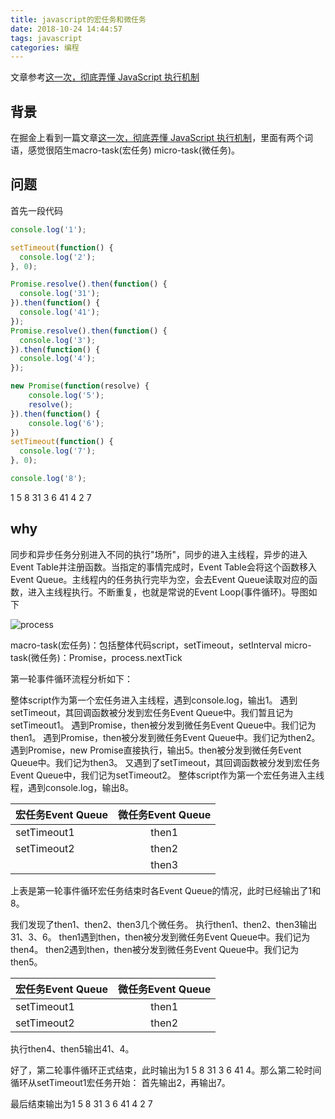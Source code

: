 ```yaml
---
title: javascript的宏任务和微任务
date: 2018-10-24 14:44:57
tags: javascript
categories: 编程
---
```


文章参考[这一次，彻底弄懂 JavaScript 执行机制](https://juejin.im/post/59e85eebf265da430d571f89)

## 背景

在掘金上看到一篇文章[这一次，彻底弄懂 JavaScript 执行机制](https://juejin.im/post/59e85eebf265da430d571f89)，里面有两个词语，感觉很陌生macro-task(宏任务)
micro-task(微任务)。

<!-- more -->

## 问题

首先一段代码

```js
console.log('1');

setTimeout(function() {
  console.log('2');
}, 0);

Promise.resolve().then(function() {
  console.log('31');
}).then(function() {
  console.log('41');
});
Promise.resolve().then(function() {
  console.log('3');
}).then(function() {
  console.log('4');
});

new Promise(function(resolve) {
    console.log('5');
    resolve();
}).then(function() {
    console.log('6');
})
setTimeout(function() {
  console.log('7');
}, 0);

console.log('8');
```
1 5 8 31 3 6 41 4 2 7

## why

同步和异步任务分别进入不同的执行"场所"，同步的进入主线程，异步的进入Event Table并注册函数。当指定的事情完成时，Event Table会将这个函数移入Event Queue。主线程内的任务执行完毕为空，会去Event Queue读取对应的函数，进入主线程执行。不断重复，也就是常说的Event Loop(事件循环)。导图如下

![process](https://user-gold-cdn.xitu.io/2017/11/21/15fdd88994142347?imageView2/0/w/1280/h/960/format/webp/ignore-error/1)

macro-task(宏任务)：包括整体代码script，setTimeout，setInterval
micro-task(微任务)：Promise，process.nextTick

第一轮事件循环流程分析如下：

整体script作为第一个宏任务进入主线程，遇到console.log，输出1。
遇到setTimeout，其回调函数被分发到宏任务Event Queue中。我们暂且记为setTimeout1。
遇到Promise，then被分发到微任务Event Queue中。我们记为then1。
遇到Promise，then被分发到微任务Event Queue中。我们记为then2。
遇到Promise，new Promise直接执行，输出5。then被分发到微任务Event Queue中。我们记为then3。
又遇到了setTimeout，其回调函数被分发到宏任务Event Queue中，我们记为setTimeout2。
整体script作为第一个宏任务进入主线程，遇到console.log，输出8。




|宏任务Event Queue| 微任务Event Queue|
|:-------- |:-----:|
|setTimeout1|then1|
|setTimeout2|then2|
||then3|

上表是第一轮事件循环宏任务结束时各Event Queue的情况，此时已经输出了1和8。

我们发现了then1、then2、then3几个微任务。
执行then1、then2、then3输出31、3、6。
then1遇到then，then被分发到微任务Event Queue中。我们记为then4。
then2遇到then，then被分发到微任务Event Queue中。我们记为then5。

|宏任务Event Queue| 微任务Event Queue|
|:-------- |:-----:|
|setTimeout1|then1|
|setTimeout2|then2|

执行then4、then5输出41、4。

好了，第二轮事件循环正式结束，此时输出为1 5 8 31 3 6 41 4。那么第二轮时间循环从setTimeout1宏任务开始：
首先输出2，再输出7。

最后结束输出为1 5 8 31 3 6 41 4 2 7

